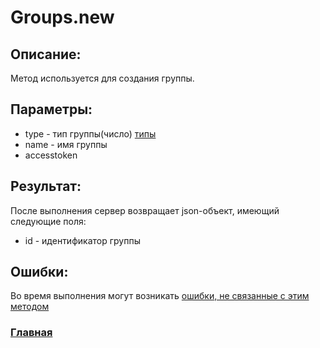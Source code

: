 # Groups.new

## Описание:
Метод используется для создания группы.

## Параметры:
* type - тип группы(число) [типы](types.md)
* name - имя группы
* accesstoken

## Результат:
После выполнения сервер возвращает json-объект, имеющий следующие поля:
* id - идентификатор группы

## Ошибки:

Во время выполнения могут возникать [ошибки, не связанные с этим методом](../errors.md "Список ошибок")

### [Главная](../docs.md "Главная страница документации")